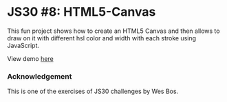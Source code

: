 # JS30 #8: HTML5-Canvas
This fun project shows how to create an HTML5 Canvas and then allows to draw on it with different hsl color and width with each stroke using JavaScript.

View demo [here](https://ozrn.github.io/HTML5-Canvas/)
### Acknowledgement
This is one of the exercises of JS30 challenges by Wes Bos.


